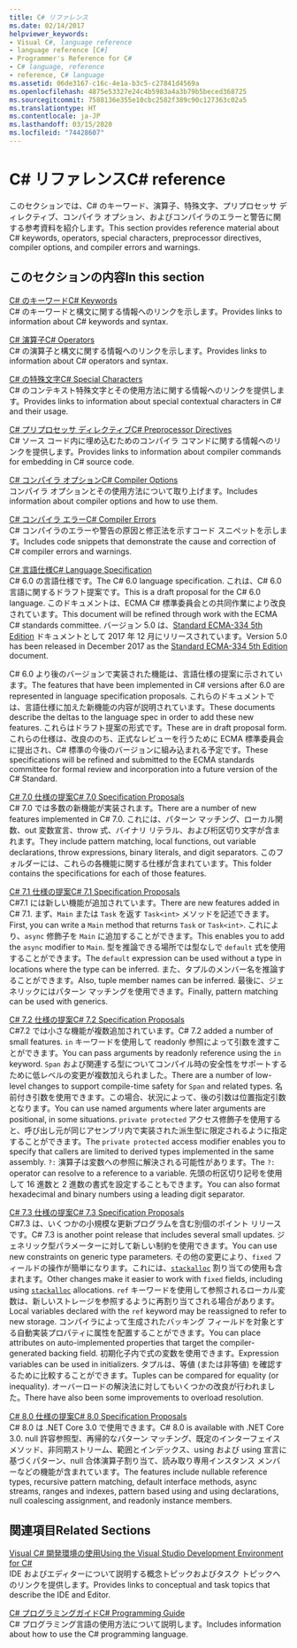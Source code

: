 ```yaml
---
title: C# リファレンス
ms.date: 02/14/2017
helpviewer_keywords:
- Visual C#, language reference
- language reference [C#]
- Programmer's Reference for C#
- C# language, reference
- reference, C# language
ms.assetid: 06de3167-c16c-4e1a-b3c5-c27841d4569a
ms.openlocfilehash: 4875e53327e24c4b5983a4a3b79b5beced368725
ms.sourcegitcommit: 7588136e355e10cbc2582f389c90c127363c02a5
ms.translationtype: HT
ms.contentlocale: ja-JP
ms.lasthandoff: 03/15/2020
ms.locfileid: "74428607"
---
```

# <a name="c-reference"></a><span data-ttu-id="9e719-102">C# リファレンス</span><span class="sxs-lookup"><span data-stu-id="9e719-102">C# reference</span></span>

<span data-ttu-id="9e719-103">このセクションでは、C# のキーワード、演算子、特殊文字、プリプロセッサ ディレクティブ、コンパイラ オプション、およびコンパイラのエラーと警告に関する参考資料を紹介します。</span><span class="sxs-lookup"><span data-stu-id="9e719-103">This section provides reference material about C# keywords, operators, special characters, preprocessor directives, compiler options, and compiler errors and warnings.</span></span>  
  
## <a name="in-this-section"></a><span data-ttu-id="9e719-104">このセクションの内容</span><span class="sxs-lookup"><span data-stu-id="9e719-104">In this section</span></span>

 [<span data-ttu-id="9e719-105">C# のキーワード</span><span class="sxs-lookup"><span data-stu-id="9e719-105">C# Keywords</span></span>](./keywords/index.md)  
 <span data-ttu-id="9e719-106">C# のキーワードと構文に関する情報へのリンクを示します。</span><span class="sxs-lookup"><span data-stu-id="9e719-106">Provides links to information about C# keywords and syntax.</span></span>  
  
 [<span data-ttu-id="9e719-107">C# 演算子</span><span class="sxs-lookup"><span data-stu-id="9e719-107">C# Operators</span></span>](./operators/index.md)  
 <span data-ttu-id="9e719-108">C# の演算子と構文に関する情報へのリンクを示します。</span><span class="sxs-lookup"><span data-stu-id="9e719-108">Provides links to information about C# operators and syntax.</span></span>  

 [<span data-ttu-id="9e719-109">C# の特殊文字</span><span class="sxs-lookup"><span data-stu-id="9e719-109">C# Special Characters</span></span>](./tokens/index.md)  
 <span data-ttu-id="9e719-110">C# のコンテキスト特殊文字とその使用方法に関する情報へのリンクを提供します。</span><span class="sxs-lookup"><span data-stu-id="9e719-110">Provides links to information about special contextual characters in C# and their usage.</span></span>  

 [<span data-ttu-id="9e719-111">C# プリプロセッサ ディレクティブ</span><span class="sxs-lookup"><span data-stu-id="9e719-111">C# Preprocessor Directives</span></span>](./preprocessor-directives/index.md)  
 <span data-ttu-id="9e719-112">C# ソース コード内に埋め込むためのコンパイラ コマンドに関する情報へのリンクを提供します。</span><span class="sxs-lookup"><span data-stu-id="9e719-112">Provides links to information about compiler commands for embedding in C# source code.</span></span>  
  
 [<span data-ttu-id="9e719-113">C# コンパイラ オプション</span><span class="sxs-lookup"><span data-stu-id="9e719-113">C# Compiler Options</span></span>](./compiler-options/index.md)  
 <span data-ttu-id="9e719-114">コンパイラ オプションとその使用方法について取り上げます。</span><span class="sxs-lookup"><span data-stu-id="9e719-114">Includes information about compiler options and how to use them.</span></span>  
  
 [<span data-ttu-id="9e719-115">C# コンパイラ エラー</span><span class="sxs-lookup"><span data-stu-id="9e719-115">C# Compiler Errors</span></span>](./compiler-messages/index.md)  
 <span data-ttu-id="9e719-116">C# コンパイラのエラーや警告の原因と修正法を示すコード スニペットを示します。</span><span class="sxs-lookup"><span data-stu-id="9e719-116">Includes code snippets that demonstrate the cause and correction of C# compiler errors and warnings.</span></span>  
  
 [<span data-ttu-id="9e719-117">C# 言語仕様</span><span class="sxs-lookup"><span data-stu-id="9e719-117">C# Language Specification</span></span>](../../../_csharplang/spec/introduction.md)  
 <span data-ttu-id="9e719-118">C# 6.0 の言語仕様です。</span><span class="sxs-lookup"><span data-stu-id="9e719-118">The C# 6.0 language specification.</span></span> <span data-ttu-id="9e719-119">これは、C# 6.0 言語に関するドラフト提案です。</span><span class="sxs-lookup"><span data-stu-id="9e719-119">This is a draft proposal for the C# 6.0 language.</span></span> <span data-ttu-id="9e719-120">このドキュメントは、ECMA C# 標準委員会との共同作業により改良されています。</span><span class="sxs-lookup"><span data-stu-id="9e719-120">This document will be refined through work with the ECMA C# standards committee.</span></span> <span data-ttu-id="9e719-121">バージョン 5.0 は、[Standard ECMA-334 5th Edition](https://www.ecma-international.org/publications/files/ECMA-ST/ECMA-334.pdf) ドキュメントとして 2017 年 12 月にリリースされています。</span><span class="sxs-lookup"><span data-stu-id="9e719-121">Version 5.0 has been released in December 2017 as the [Standard ECMA-334 5th Edition](https://www.ecma-international.org/publications/files/ECMA-ST/ECMA-334.pdf) document.</span></span>

<span data-ttu-id="9e719-122">C# 6.0 より後のバージョンで実装された機能は、言語仕様の提案に示されています。</span><span class="sxs-lookup"><span data-stu-id="9e719-122">The features that have been implemented in C# versions after 6.0 are represented in language specification proposals.</span></span> <span data-ttu-id="9e719-123">これらのドキュメントでは、言語仕様に加えた新機能の内容が説明されています。</span><span class="sxs-lookup"><span data-stu-id="9e719-123">These documents describe the deltas to the language spec in order to add these new features.</span></span> <span data-ttu-id="9e719-124">これらはドラフト提案の形式です。</span><span class="sxs-lookup"><span data-stu-id="9e719-124">These are in draft proposal form.</span></span> <span data-ttu-id="9e719-125">これらの仕様は、改良ののち、正式なレビューを行うために ECMA 標準委員会に提出され、C# 標準の今後のバージョンに組み込まれる予定です。</span><span class="sxs-lookup"><span data-stu-id="9e719-125">These specifications will be refined and submitted to the ECMA standards committee for formal review and incorporation into a future version of the C# Standard.</span></span>

 [<span data-ttu-id="9e719-126">C# 7.0 仕様の提案</span><span class="sxs-lookup"><span data-stu-id="9e719-126">C# 7.0 Specification Proposals</span></span>](../../../_csharplang/proposals/csharp-7.0/pattern-matching.md)  
 <span data-ttu-id="9e719-127">C# 7.0 では多数の新機能が実装されます。</span><span class="sxs-lookup"><span data-stu-id="9e719-127">There are a number of new features implemented in C# 7.0.</span></span> <span data-ttu-id="9e719-128">これには、パターン マッチング、ローカル関数、out 変数宣言、throw 式、バイナリ リテラル、および桁区切り文字が含まれます。</span><span class="sxs-lookup"><span data-stu-id="9e719-128">They include pattern matching, local functions, out variable declarations, throw expressions, binary literals, and digit separators.</span></span> <span data-ttu-id="9e719-129">このフォルダーには、これらの各機能に関する仕様が含まれています。</span><span class="sxs-lookup"><span data-stu-id="9e719-129">This folder contains the specifications for each of those features.</span></span>
  
 [<span data-ttu-id="9e719-130">C# 7.1 仕様の提案</span><span class="sxs-lookup"><span data-stu-id="9e719-130">C# 7.1 Specification Proposals</span></span>](../../../_csharplang/proposals/csharp-7.1/async-main.md)  
 <span data-ttu-id="9e719-131">C#7.1 には新しい機能が追加されています。</span><span class="sxs-lookup"><span data-stu-id="9e719-131">There are new features added in C# 7.1.</span></span> <span data-ttu-id="9e719-132">まず、`Main` または `Task` を返す `Task<int>` メソッドを記述できます。</span><span class="sxs-lookup"><span data-stu-id="9e719-132">First, you can write a `Main` method that returns `Task` or `Task<int>`.</span></span> <span data-ttu-id="9e719-133">これにより、`async` 修飾子を `Main` に追加することができます。</span><span class="sxs-lookup"><span data-stu-id="9e719-133">This enables you to add the `async` modifier to `Main`.</span></span> <span data-ttu-id="9e719-134">型を推論できる場所では型なしで `default` 式を使用することができます。</span><span class="sxs-lookup"><span data-stu-id="9e719-134">The `default` expression can be used without a type in locations where the type can be inferred.</span></span> <span data-ttu-id="9e719-135">また、タプルのメンバー名を推論することができます。</span><span class="sxs-lookup"><span data-stu-id="9e719-135">Also, tuple member names can be inferred.</span></span> <span data-ttu-id="9e719-136">最後に、ジェネリックにはパターン マッチングを使用できます。</span><span class="sxs-lookup"><span data-stu-id="9e719-136">Finally, pattern matching can be used with generics.</span></span>

 [<span data-ttu-id="9e719-137">C# 7.2 仕様の提案</span><span class="sxs-lookup"><span data-stu-id="9e719-137">C# 7.2 Specification Proposals</span></span>](../../../_csharplang/proposals/csharp-7.2/readonly-ref.md)  
 <span data-ttu-id="9e719-138">C#7.2 では小さな機能が複数追加されています。</span><span class="sxs-lookup"><span data-stu-id="9e719-138">C# 7.2 added a number of small features.</span></span> <span data-ttu-id="9e719-139">`in` キーワードを使用して readonly 参照によって引数を渡すことができます。</span><span class="sxs-lookup"><span data-stu-id="9e719-139">You can pass arguments by readonly reference using the `in` keyword.</span></span> <span data-ttu-id="9e719-140">`Span` および関連する型についてコンパイル時の安全性をサポートするために低レベルの変更が複数加えられました。</span><span class="sxs-lookup"><span data-stu-id="9e719-140">There are a number of low-level changes to support compile-time safety for `Span` and related types.</span></span> <span data-ttu-id="9e719-141">名前付き引数を使用できます。この場合、状況によって、後の引数は位置指定引数となります。</span><span class="sxs-lookup"><span data-stu-id="9e719-141">You can use named arguments where later arguments are positional, in some situations.</span></span> <span data-ttu-id="9e719-142">`private protected` アクセス修飾子を使用すると、呼び出し元が同じアセンブリ内で実装された派生型に限定されるように指定することができます。</span><span class="sxs-lookup"><span data-stu-id="9e719-142">The `private protected` access modifier enables you to specify that callers are limited to derived types implemented in the same assembly.</span></span> <span data-ttu-id="9e719-143">`?:` 演算子は変数への参照に解決される可能性があります。</span><span class="sxs-lookup"><span data-stu-id="9e719-143">The `?:` operator can resolve to a reference to a variable.</span></span> <span data-ttu-id="9e719-144">先頭の桁区切り記号を使用して 16 進数と 2 進数の書式を設定することもできます。</span><span class="sxs-lookup"><span data-stu-id="9e719-144">You can also format hexadecimal and binary numbers using a leading digit separator.</span></span>

 [<span data-ttu-id="9e719-145">C# 7.3 仕様の提案</span><span class="sxs-lookup"><span data-stu-id="9e719-145">C# 7.3 Specification Proposals</span></span>](../../../_csharplang/proposals/csharp-7.3/blittable.md)  
 <span data-ttu-id="9e719-146">C#7.3 は、いくつかの小規模な更新プログラムを含む別個のポイント リリースです。</span><span class="sxs-lookup"><span data-stu-id="9e719-146">C# 7.3 is another point release that includes several small updates.</span></span> <span data-ttu-id="9e719-147">ジェネリック型パラメーターに対して新しい制約を使用できます。</span><span class="sxs-lookup"><span data-stu-id="9e719-147">You can use new constraints on generic type parameters.</span></span> <span data-ttu-id="9e719-148">その他の変更により、`fixed` フィールドの操作が簡単になります。これには、[`stackalloc`](./operators/stackalloc.md) 割り当ての使用も含まれます。</span><span class="sxs-lookup"><span data-stu-id="9e719-148">Other changes make it easier to work with `fixed` fields, including using [`stackalloc`](./operators/stackalloc.md) allocations.</span></span> <span data-ttu-id="9e719-149">`ref` キーワードを使用して参照されるローカル変数は、新しいストレージを参照するように再割り当てされる場合があります。</span><span class="sxs-lookup"><span data-stu-id="9e719-149">Local variables declared with the `ref` keyword may be reassigned to refer to new storage.</span></span> <span data-ttu-id="9e719-150">コンパイラによって生成されたバッキング フィールドを対象とする自動実装プロパティに属性を配置することができます。</span><span class="sxs-lookup"><span data-stu-id="9e719-150">You can place attributes on auto-implemented properties that target the compiler-generated backing field.</span></span> <span data-ttu-id="9e719-151">初期化子内で式の変数を使用できます。</span><span class="sxs-lookup"><span data-stu-id="9e719-151">Expression variables can be used in initializers.</span></span> <span data-ttu-id="9e719-152">タプルは、等値 (または非等値) を確認するために比較することができます。</span><span class="sxs-lookup"><span data-stu-id="9e719-152">Tuples can be compared for equality (or inequality).</span></span> <span data-ttu-id="9e719-153">オーバーロードの解決法に対してもいくつかの改良が行われました。</span><span class="sxs-lookup"><span data-stu-id="9e719-153">There have also been some improvements to overload resolution.</span></span>
  
 [<span data-ttu-id="9e719-154">C# 8.0 仕様の提案</span><span class="sxs-lookup"><span data-stu-id="9e719-154">C# 8.0 Specification Proposals</span></span>](../../../_csharplang/proposals/csharp-8.0/nullable-reference-types.md)  
 <span data-ttu-id="9e719-155">C# 8.0 は .NET Core 3.0 で使用できます。</span><span class="sxs-lookup"><span data-stu-id="9e719-155">C# 8.0 is available with .NET Core 3.0.</span></span> <span data-ttu-id="9e719-156">null 許容参照型、再帰的なパターン マッチング、既定のインターフェイス メソッド、非同期ストリーム、範囲とインデックス、using および using 宣言に基づくパターン、null 合体演算子割り当て、読み取り専用インスタンス メンバーなどの機能が含まれています。</span><span class="sxs-lookup"><span data-stu-id="9e719-156">The features include nullable reference types, recursive pattern matching, default interface methods, async streams, ranges and indexes, pattern based using and using declarations, null coalescing assignment, and readonly instance members.</span></span>
  
## <a name="related-sections"></a><span data-ttu-id="9e719-157">関連項目</span><span class="sxs-lookup"><span data-stu-id="9e719-157">Related Sections</span></span>  

 [<span data-ttu-id="9e719-158">Visual C# 開発環境の使用</span><span class="sxs-lookup"><span data-stu-id="9e719-158">Using the Visual Studio Development Environment for C#</span></span>](/visualstudio/get-started/csharp)  
 <span data-ttu-id="9e719-159">IDE およびエディターについて説明する概念トピックおよびタスク トピックへのリンクを提供します。</span><span class="sxs-lookup"><span data-stu-id="9e719-159">Provides links to conceptual and task topics that describe the IDE and Editor.</span></span>  
  
 [<span data-ttu-id="9e719-160">C# プログラミングガイド</span><span class="sxs-lookup"><span data-stu-id="9e719-160">C# Programming Guide</span></span>](../programming-guide/index.md)  
 <span data-ttu-id="9e719-161">C# プログラミング言語の使用方法について説明します。</span><span class="sxs-lookup"><span data-stu-id="9e719-161">Includes information about how to use the C# programming language.</span></span>
